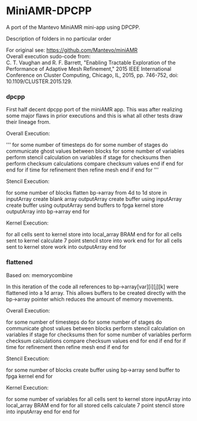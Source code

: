 # MiniAMR-DPCPP
A port of the Mantevo MiniAMR mini-app using DPCPP.

Description of folders in no particular order

For original see: https://github.com/Mantevo/miniAMR \
Overall execution sudo-code from: \
C. T. Vaughan and R. F. Barrett, "Enabling Tractable Exploration of the Performance of Adaptive Mesh Refinement," 2015 IEEE International Conference on Cluster Computing, Chicago, IL, 2015, pp. 746-752, doi: 10.1109/CLUSTER.2015.129.

### dpcpp

First half decent dpcpp port of the miniAMR app. This was after realizing some major flaws in prior executions and this is what all other tests draw their lineage from.

Overall Execution:

'''
for some number of timesteps do
    for some number of stages do
        communicate ghost values between blocks
        for some number of variables
            perform stencil calculation on variables
            if stage for checksums then
                perform checksum calculations
                compare checksum values
            end if
        end for
    end for
    if time for refinement then
        refine mesh
    end if
end for
'''

Stencil Execution:

for some number of blocks
    flatten bp->array from 4d to 1d
    store in inputArray
    create blank array outputArray
    create buffer using inputArray
    create buffer using outputArray
    send buffers to fpga kernel
    store outputArray into bp->array
end for

Kernel Execution:

for all cells sent to kernel
    store into local_array BRAM
end for
for all cells sent to kernel
    calculate 7 point stencil
    store into work
end for
for all cells sent to kernel
    store work into outputArray
end for

### flattened

Based on: memorycombine

In this iteration of the code all references to bp->array[var][i][j][k] were flattened into a 1d array. This allows buffers to be created directly with the bp->array pointer which reduces the amount of memory movements.

Overall Execution:

for some number of timesteps do
    for some number of stages do
        communicate ghost values between blocks
        perform stencil calculation on variables
        if stage for checksums then
            for some number of variables
                perform checksum calculations
                compare checksum values
            end for
        end if
    end for
    if time for refinement then
        refine mesh
    end if
end for

Stencil Execution:

for some number of blocks
    create buffer using bp->array
    send buffer to fpga kernel
end for

Kernel Execution:

for some number of variables
    for all cells sent to kernel
        store inputArray into local_array BRAM
    end for
    for all stored cells
        calculate 7 point stencil
        store into inputArray
    end for
end for
  
